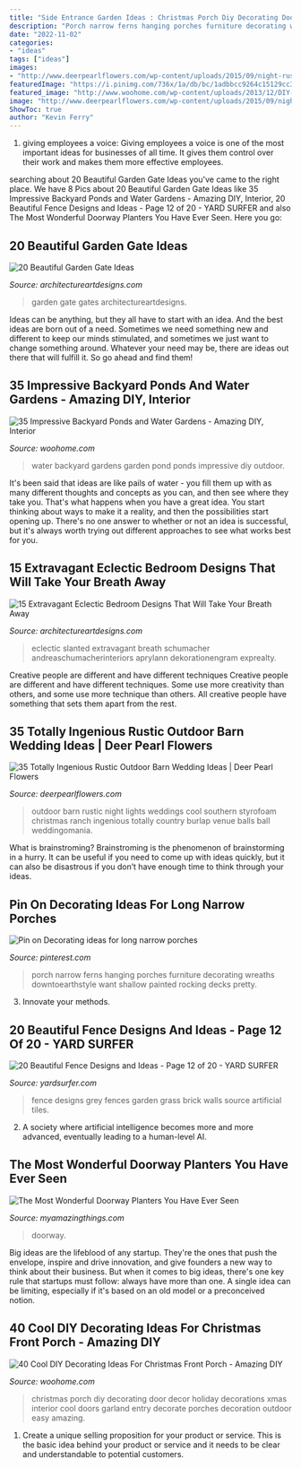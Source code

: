 ```yaml
---
title: "Side Entrance Garden Ideas : Christmas Porch Diy Decorating Door Decor Holiday Decorations Xmas Interior Cool Doors Garland Entry Decorate Porches Decoration Outdoor Easy Amazing"
description: "Porch narrow ferns hanging porches furniture decorating wreaths downtoearthstyle want shallow painted rocking decks pretty"
date: "2022-11-02"
categories:
- "ideas"
tags: ["ideas"]
images:
- "http://www.deerpearlflowers.com/wp-content/uploads/2015/09/night-rustic-burlap-wedding-ideas-with-lights.jpg"
featuredImage: "https://i.pinimg.com/736x/1a/db/bc/1adbbcc9264c15129cc3b880911b9901.jpg"
featured_image: "http://www.woohome.com/wp-content/uploads/2013/12/DIY-Christmas-Porch-Ideas-37.jpg"
image: "http://www.deerpearlflowers.com/wp-content/uploads/2015/09/night-rustic-burlap-wedding-ideas-with-lights.jpg"
ShowToc: true
author: "Kevin Ferry"
---
```



1. giving employees a voice: Giving employees a voice is one of the most important ideas for businesses of all time. It gives them control over their work and makes them more effective employees.

	

		
searching about 20 Beautiful Garden Gate Ideas you've came to the right place. We have 8 Pics about 20 Beautiful Garden Gate Ideas like 35 Impressive Backyard Ponds and Water Gardens - Amazing DIY, Interior, 20 Beautiful Fence Designs and Ideas - Page 12 of 20 - YARD SURFER and also The Most Wonderful Doorway Planters You Have Ever Seen. Here you go:
		
    
## 20 Beautiful Garden Gate Ideas

<img loading=lazy src="https://www.architectureartdesigns.com/wp-content/uploads/2013/03/Gates-ArchitectureArtDesigns-6.jpg" onerror="this.onerror=null;this.src='https://tse3.mm.bing.net/th?id=OIP.SGeevEAtPGw3-zs_8P6foQAAAA&amp;pid=15.1';" alt="20 Beautiful Garden Gate Ideas">

_Source: architectureartdesigns.com_

>garden gate gates architectureartdesigns. 

	

Ideas can be anything, but they all have to start with an idea. And the best ideas are born out of a need. Sometimes we need something new and different to keep our minds stimulated, and sometimes we just want to change something around. Whatever your need may be, there are ideas out there that will fulfill it. So go ahead and find them!

    
## 35 Impressive Backyard Ponds And Water Gardens - Amazing DIY, Interior

<img loading=lazy src="https://www.woohome.com/wp-content/uploads/2014/04/backyard-pond-water-garden-12.jpg" onerror="this.onerror=null;this.src='https://tse4.mm.bing.net/th?id=OIP.W1KZJbh-8aHhUM_qamSyLQHaJ4&amp;pid=15.1';" alt="35 Impressive Backyard Ponds and Water Gardens - Amazing DIY, Interior">

_Source: woohome.com_

>water backyard gardens garden pond ponds impressive diy outdoor. 

	

It's been said that ideas are like pails of water - you fill them up with as many different thoughts and concepts as you can, and then see where they take you. That's what happens when you have a great idea. You start thinking about ways to make it a reality, and then the possibilities start opening up. There's no one answer to whether or not an idea is successful, but it's always worth trying out different approaches to see what works best for you.

    
## 15 Extravagant Eclectic Bedroom Designs That Will Take Your Breath Away

<img loading=lazy src="https://www.architectureartdesigns.com/wp-content/uploads/2016/11/15-Extravagant-Eclectic-Bedroom-Designs-That-Will-Take-Your-Breath-Away-8-802x1024.jpg" onerror="this.onerror=null;this.src='https://tse2.mm.bing.net/th?id=OIP.MC0h-bl4rPsG5zI1qfEhagHaJd&amp;pid=15.1';" alt="15 Extravagant Eclectic Bedroom Designs That Will Take Your Breath Away">

_Source: architectureartdesigns.com_

>eclectic slanted extravagant breath schumacher andreaschumacherinteriors aprylann dekorationengram exprealty. 

	

Creative people are different and have different techniques
Creative people are different and have different techniques. Some use more creativity than others, and some use more technique than others. All creative people have something that sets them apart from the rest.

    
## 35 Totally Ingenious Rustic Outdoor Barn Wedding Ideas | Deer Pearl Flowers

<img loading=lazy src="http://www.deerpearlflowers.com/wp-content/uploads/2015/09/night-rustic-burlap-wedding-ideas-with-lights.jpg" onerror="this.onerror=null;this.src='https://tse2.mm.bing.net/th?id=OIP.qcMTPhJbCeXUi3K0nHymqwHaKG&amp;pid=15.1';" alt="35 Totally Ingenious Rustic Outdoor Barn Wedding Ideas | Deer Pearl Flowers">

_Source: deerpearlflowers.com_

>outdoor barn rustic night lights weddings cool southern styrofoam christmas ranch ingenious totally country burlap venue balls ball weddingomania. 

	

What is brainstroming? Brainstroming is the phenomenon of brainstorming in a hurry. It can be useful if you need to come up with ideas quickly, but it can also be disastrous if you don’t have enough time to think through your ideas.

    
## Pin On Decorating Ideas For Long Narrow Porches

<img loading=lazy src="https://i.pinimg.com/736x/1a/db/bc/1adbbcc9264c15129cc3b880911b9901.jpg" onerror="this.onerror=null;this.src='https://tse2.mm.bing.net/th?id=OIP.d9LVMto7GvWy_pb_DBIUMgHaJ3&amp;pid=15.1';" alt="Pin on Decorating ideas for long narrow porches">

_Source: pinterest.com_

>porch narrow ferns hanging porches furniture decorating wreaths downtoearthstyle want shallow painted rocking decks pretty. 

	

3. Innovate your methods.

    
## 20 Beautiful Fence Designs And Ideas - Page 12 Of 20 - YARD SURFER

<img loading=lazy src="http://yardsurfer.com/wp-content/uploads/2017/01/Fence-Designs-and-Ideas-12.jpg" onerror="this.onerror=null;this.src='https://tse2.mm.bing.net/th?id=OIP.tL3XiDAy2V2AW6QBwtH5UQHaKh&amp;pid=15.1';" alt="20 Beautiful Fence Designs and Ideas - Page 12 of 20 - YARD SURFER">

_Source: yardsurfer.com_

>fence designs grey fences garden grass brick walls source artificial tiles. 

	

2. A society where artificial intelligence becomes more and more advanced, eventually leading to a human-level AI. 

    
## The Most Wonderful Doorway Planters You Have Ever Seen

<img loading=lazy src="http://myamazingthings.com/wp-content/uploads/2017/04/brick-patio.jpg" onerror="this.onerror=null;this.src='https://tse1.mm.bing.net/th?id=OIP.zO8dNmO8OxgWTfLRW9NEyAHaJ4&amp;pid=15.1';" alt="The Most Wonderful Doorway Planters You Have Ever Seen">

_Source: myamazingthings.com_

>doorway. 

	

Big ideas are the lifeblood of any startup. They're the ones that push the envelope, inspire and drive innovation, and give founders a new way to think about their business. But when it comes to big ideas, there's one key rule that startups must follow: always have more than one. A single idea can be limiting, especially if it's based on an old model or a preconceived notion.

    
## 40 Cool DIY Decorating Ideas For Christmas Front Porch - Amazing DIY

<img loading=lazy src="http://www.woohome.com/wp-content/uploads/2013/12/DIY-Christmas-Porch-Ideas-37.jpg" onerror="this.onerror=null;this.src='https://tse4.mm.bing.net/th?id=OIP.zd-UdMlgHc0A_vxf3kCHeAHaJ7&amp;pid=15.1';" alt="40 Cool DIY Decorating Ideas For Christmas Front Porch - Amazing DIY">

_Source: woohome.com_

>christmas porch diy decorating door decor holiday decorations xmas interior cool doors garland entry decorate porches decoration outdoor easy amazing. 

	

1. Create a unique selling proposition for your product or service. This is the basic idea behind your product or service and it needs to be clear and understandable to potential customers. 

